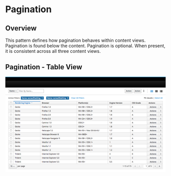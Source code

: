 # Pagination

## Overview

This pattern defines how pagination behaves within content views. Pagination is found below the content. Pagination is optional. When present, it is consistent across all three content views.

## Pagination - Table View

![pagination overview](img/pagination_overview.png)
